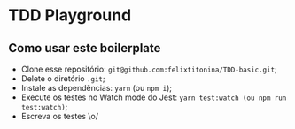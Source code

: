 # TDD Playground

## Como usar este boilerplate

- Clone esse repositório: `git@github.com:felixtitonina/TDD-basic.git`;
- Delete o diretório `.git`;
- Instale as dependências: `yarn` (ou `npm i`);
- Execute os testes no Watch mode do Jest: `yarn test:watch (ou npm run test:watch)`;
- Escreva os testes \o/